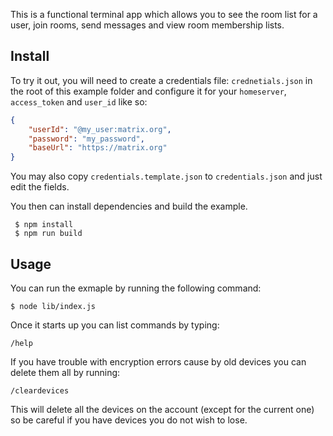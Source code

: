This is a functional terminal app which allows you to see the room list for a user, join rooms, send messages and view room membership lists.


## Install

To try it out, you will need to create a credentials file: `crednetials.json` in the root of this example folder and configure it for your `homeserver`, `access_token` and `user_id` like so:

```json
{
	"userId": "@my_user:matrix.org",
	"password": "my_password",
	"baseUrl": "https://matrix.org"
}
```

You may also copy `credentials.template.json` to `credentials.json` and just edit the fields.

You then can install dependencies and build the example.
```
 $ npm install
 $ npm run build
```

## Usage
You can run the exmaple by running the following command:

```
$ node lib/index.js
```

Once it starts up you can list commands by typing:

```
/help
```

If you have trouble with encryption errors cause by old devices you can delete them all by running:

```
/cleardevices
```

This will delete all the devices on the account (except for the current one) so be careful if you have devices you do not wish to lose.

